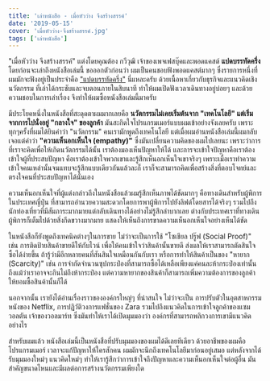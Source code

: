 ```yaml
---
title: 'เล่าหนังสือ - เมื่อหัวว่าง จึงสร้างสรรค์'
date: '2019-05-15'
cover: 'เมื่อหัวว่าง-จึงสร้างสรรค์.jpg'
tags: ['เล่าหนังสือ']
---
```


"เมื่อหัวว่าง จึงสร้างสรรค์" แต่งโดยคุณต้อง กวีวุฒิ เจ้าของเพจเฟสบุ๊คและพอดแคสต์ **แปดบรรทัดครึ่ง** โดยก่อนจะเล่าถึงหนังสือเล่มนี้ ขอออกตัวก่อนว่า ผมเป็นคนชอบฟังพอดแคสต์มากๆ ซึ่งรายการหนึ่งที่ผมมักจะฟังอยู่เป็นประจำคือ <a href="https://podcasts.apple.com/la/podcast/%E0%B9%81%E0%B8%9B%E0%B8%94%E0%B8%9A%E0%B8%A3%E0%B8%A3%E0%B8%97-%E0%B8%94%E0%B8%84%E0%B8%A3-%E0%B8%87/id1449368123" target="_blank">"แปดบรรทัดครึ่ง"</a> นี่แหละครับ ด้วยเนื้อหาเกี่ยวกับธุรกิจและแนวคิดเชิงนวัตกรรม ที่เล่าได้กระชับและจบตอนภายในสิบนาที ทำให้ผมเปิดฟังเวลาเดินทางอยู่บ่อยๆ และด้วยความชอบในการเล่าเรื่อง จึงทำให้ผมซื้อหนังสือเล่มนี้มาครับ

มีประโยคหนึ่งในหนังสือที่สะดุดตาผมมากเลยคือ **นวัตกรรมไม่เคยเริ่มต้นจาก "เทคโนโลยี" แต่เริ่มจากการไปนั่งอยู่ "กลางใจ" ของลูกค้า** มันสะกิดใจโปรแกรมเมอร์แบบผมเข้าอย่างจังเลยครับ เพราะทุกๆครั้งที่ผมได้ยินคำว่า "นวัตกรรม" คนเรามักพูดถึงเทคโนโลยี แต่เมื่อผมอ่านหนังสือเล่มนี้ผมกลับเจอแต่คำว่า **"ความเห็นอกเห็นใจ (empathy)"** ซึ่งมันเปลี่ยนความคิดของผมไปเลยนะ เพราะว่าการที่เราจะคิดเพื่อให้เกิดนวัตกรรมได้นั้น เราต้องมองเห็นปัญหาให้ได้ และการจะเข้าใจปัญหาคือเราต้องเข้าใจผู้ที่ประสบปัญหา คือเราต้องเข้าใจพวกเขาและรู้สึกเห็นอกเห็นใจเขาจริงๆ เพราะเมื่อเราทำความเข้าใจคนเหล่านั้นจนแทบจะรู้สึกแบบเดียวกันแล้วละก็ เราก็จะสามารถคิดเพื่อสร้างสิ่งที่ตอบโจทย์และตรงใจคนที่ประสบปัญหาได้นั่นเอง

ความเห็นอกเห็นใจที่ผู้แต่งกล่าวถึงในหนังสือแล้วผมรู้สึกเห็นภาพได้ชัดมากๆ คือทางเดินสำหรับผู้พิการในประเทศญี่ปุ่น ที่สามารถอำนวยความสะดวกโดยการพาผู้พิการไปยังลิฟต์โดยสารได้จริงๆ รวมไปถึงนักท่องเที่ยวที่มีสัมภาระมากมายแต่กลับเดินทางได้อย่างไม่รู้สึกลำบากเลย ต่างกับประเทศเราที่ทางเดินผู้พิการก็เต็มไปด้วยสิ่งกีดขวางมากมาย แสดงให้เห็นถึงการขาดความเห็นอกเห็นใจอย่างเห็นได้ชัด

ในหนังสือก็ยังพูดถึงเทคนิคต่างๆในการขาย ไม่ว่าจะเป็นการใช้ "โซเชียล ปรู๊ฟ (Social Proof)" เช่น การติดป้ายสินค้าขายดีให้กับไวน์ เพื่อให้คนเข้าใจว่าสินค้านั้นขายดี ส่งผลให้เราสามารถตัดสินใจซื้อได้ง่ายขึ้น ถ้ารู้ว่ามีอีกหลายคนที่สันสินใจเหมือนกันกับเรา หรือการทำให้สินค้าเป็นของ "หายาก (Scarcity)" เช่น การจำกัดจำนวนซุปกระป๋องที่สามารถซื้อได้เหลือเพียงแค่คนละห้ากระป๋องเท่านั้น ถึงแม้ว่าเราอาจจะกินไม่ถึงห้ากระป๋อง แต่ความหายากของสินค้าก็สามารถเพิ่มความต้องการของลูกค้าให้ยอมซื้อสินค้านั้นก็ได้

นอกจากนั้น เรายังได้อ่านเรื่องราวขององค์กรใหญ่ๆ ที่น่าสนใจ ไม่ว่าจะเป็น การปรับตัวในอุตสาหกรรมหนังของ Netflix, การปฏิวัติวงการแฟชั่นของ Zara รวมไปถึงแนวคิดในการเข้าใจลูกค้าของแซม วอลตัน เจ้าของวอลมาร์ท ซึ่งมันทำให้เราได้เปิดมุมมองว่า องค์กรที่สามารถพลิกวงการเขามีแนวคิดอย่างไร

สำหรับผมแล้ว หนังสือเล่มนี้เป็นหนังสือที่ปรับมุมมองของผมได้ดีเลยทีเดียว ด้วยอาชีพของผมคือโปรแกรมเมอร์ เวลาจะแก้ปัญหาให้ใครสักคน ผมมักจะนึกถึงเทคโนโลยีมาก่อนอยู่เสมอ แต่หลังจากได้รับมุมมองใหม่ๆ แนวคิดใหม่ๆ ทำให้เรารู้สึกว่าการเข้าใจถึงปัญหาและความเห็นอกเห็นใจต่อผู้อื่น มันสำคัญขนาดไหนและมีผลต่อการสร้างนวัตกรรมเพียงใด
